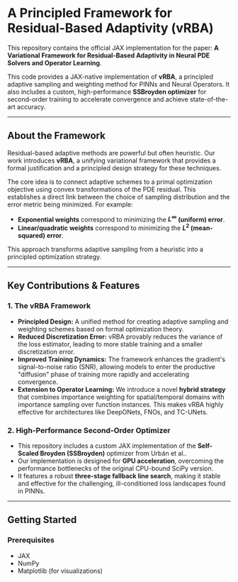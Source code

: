 # A Principled Framework for Residual-Based Adaptivity (vRBA)


This repository contains the official JAX implementation for the paper: **A Variational Framework for Residual-Based Adaptivity in Neural PDE Solvers and Operator Learning**.

This code provides a JAX-native implementation of **vRBA**, a principled adaptive sampling and weighting method for PINNs and Neural Operators. It also includes a custom, high-performance **SSBroyden optimizer** for second-order training to accelerate convergence and achieve state-of-the-art accuracy.

---

## About the Framework

Residual-based adaptive methods are powerful but often heuristic. Our work introduces **vRBA**, a unifying variational framework that provides a formal justification and a principled design strategy for these techniques.

The core idea is to connect adaptive schemes to a primal optimization objective using convex transformations of the PDE residual. This establishes a direct link between the choice of sampling distribution and the error metric being minimized. For example:
* **Exponential weights** correspond to minimizing the **$L^\infty$ (uniform) error**.
* **Linear/quadratic weights** correspond to minimizing the **$L^2$ (mean-squared) error**.

This approach transforms adaptive sampling from a heuristic into a principled optimization strategy.

---

## Key Contributions & Features

### 1. The vRBA Framework
* **Principled Design:** A unified method for creating adaptive sampling and weighting schemes based on formal optimization theory.
* **Reduced Discretization Error:** vRBA provably reduces the variance of the loss estimator, leading to more stable training and a smaller discretization error.
* **Improved Training Dynamics:** The framework enhances the gradient's signal-to-noise ratio (SNR), allowing models to enter the productive "diffusion" phase of training more rapidly and accelerating convergence.
* **Extension to Operator Learning:** We introduce a novel **hybrid strategy** that combines importance weighting for spatial/temporal domains with importance sampling over function instances. This makes vRBA highly effective for architectures like DeepONets, FNOs, and TC-UNets.

### 2. High-Performance Second-Order Optimizer
* This repository includes a custom JAX implementation of the **Self-Scaled Broyden (SSBroyden)** optimizer from Urbán et al..
* Our implementation is designed for **GPU acceleration**, overcoming the performance bottlenecks of the original CPU-bound SciPy version.
* It features a robust **three-stage fallback line search**, making it stable and effective for the challenging, ill-conditioned loss landscapes found in PINNs.
---

## Getting Started

### Prerequisites
* JAX
* NumPy
* Matplotlib (for visualizations)

